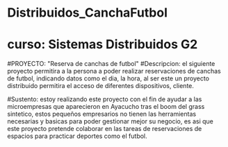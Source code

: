 # Distribuidos_CanchaFutbol
# curso: Sistemas Distribuidos G2

#PROYECTO: "Reserva de canchas de futbol"
#Descripcion:
el siguiente proyecto permitira a la persona a poder realizar reservaciones de canchas de futbol, indicando datos como el dia, la hora, al ser este un proyecto distribuido permitira el acceso de diferentes dispositivos, cliente.
 
 #Sustento: estoy realizando este proyecto con el fin de ayudar a las microempresas que aparecieron en Ayacucho tras el boom del grass sintetico, estos pequeños empresarios no tienen las herramientas necesarias y basicas para poder gestionar mejor su negocio, es asi que este proyecto pretende colaborar en las tareas de reservaciones de espacios para practicar deportes como el futbol.
